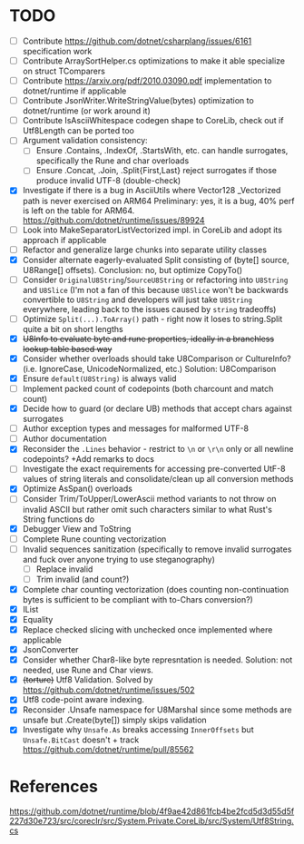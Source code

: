 # TODO
- [ ] Contribute https://github.com/dotnet/csharplang/issues/6161 specification work
- [ ] Contribute ArraySortHelper.cs optimizations to make it able specialize on struct TComparers
- [ ] Contribute https://arxiv.org/pdf/2010.03090.pdf implementation to dotnet/runtime if applicable
- [ ] Contribute JsonWriter.WriteStringValue(bytes) optimization to dotnet/runtime (or work around it)
- [ ] Contribute IsAsciiWhitespace codegen shape to CoreLib, check out if Utf8Length can be ported too
- [ ] Argument validation consistency:
    - [ ] Ensure .Contains, .IndexOf, .StartsWith, etc. can handle surrogates, specifically the Rune and char overloads
    - [ ] Ensure .Concat, .Join, .Split{First,Last} reject surrogates if those produce invalid UTF-8 (double-check)
- [x] Investigate if there is a bug in AsciiUtils where Vector128 _Vectorized path is never exercised on ARM64 Preliminary: yes, it is a bug, 40% perf is left on the table for ARM64. https://github.com/dotnet/runtime/issues/89924
- [ ] Look into MakeSeparatorListVectorized impl. in CoreLib and adopt its approach if applicable
- [ ] Refactor and generalize large chunks into separate utility classes
- [x] Consider alternate eagerly-evaluated Split consisting of (byte[] source, U8Range[] offsets). Conclusion: no, but optimize CopyTo()
- [ ] Consider `OriginalU8String`/`SourceU8String` or refactoring into `U8String` and `U8Slice` (I'm not a fan of this because `U8Slice` won't be backwards convertible to `U8String` and developers will just take `U8String` everywhere, leading back to the issues caused by `string` tradeoffs)
- [ ] Optimize `Split(...).ToArray()` path - right now it loses to string.Split quite a bit on short lengths
- [x] ~~U8Info to evaluate byte and rune properties, ideally in a branchless lookup table based way~~
- [x] Consider whether overloads should take U8Comparison or CultureInfo? (i.e. IgnoreCase, UnicodeNormalized, etc.) Solution: U8Comparison
- [x] Ensure `default(U8String)` is always valid
- [ ] Implement packed count of codepoints (both charcount and match count)
- [x] Decide how to guard (or declare UB) methods that accept chars against surrogates
- [ ] Author exception types and messages for malformed UTF-8
- [ ] Author documentation
- [x] Reconsider the `.Lines` behavior - restrict to `\n` or `\r\n` only or all newline codepoints? +Add remarks to docs
- [ ] Investigate the exact requirements for accessing pre-converted UtF-8 values of string literals and consolidate/clean up all conversion methods
- [x] Optimize AsSpan() overloads
- [ ] Consider Trim/ToUpper/LowerAscii method variants to not throw on invalid ASCII but rather omit such characters similar to what Rust's String functions do
- [x] Debugger View and ToString
- [ ] Complete Rune counting vectorization
- [ ] Invalid sequences sanitization (specifically to remove invalid surrogates and fuck over anyone trying to use steganography)
    - [ ] Replace invalid
    - [ ] Trim invalid (and count?)
- [x] Complete char counting vectorization (does counting non-continuation bytes is sufficient to be compliant with to-Chars conversion?)
- [x] IList<byte>
- [x] Equality
- [x] Replace checked slicing with unchecked once implemented where applicable
- [x] JsonConverter
- [x] Consider whether Char8-like byte represntation is needed. Solution: not needed, use Rune and Char views.
- [x] ~~(torture)~~ Utf8 Validation. Solved by https://github.com/dotnet/runtime/issues/502
- [x] Utf8 code-point aware indexing. 
- [x] Reconsider .Unsafe namespace for U8Marshal since some methods are unsafe but .Create(byte[]) simply skips validation
- [x] Investigate why `Unsafe.As` breaks accessing `InnerOffsets` but `Unsafe.BitCast` doesn't + track https://github.com/dotnet/runtime/pull/85562

# References
https://github.com/dotnet/runtime/blob/4f9ae42d861fcb4be2fcd5d3d55d5f227d30e723/src/coreclr/src/System.Private.CoreLib/src/System/Utf8String.cs
